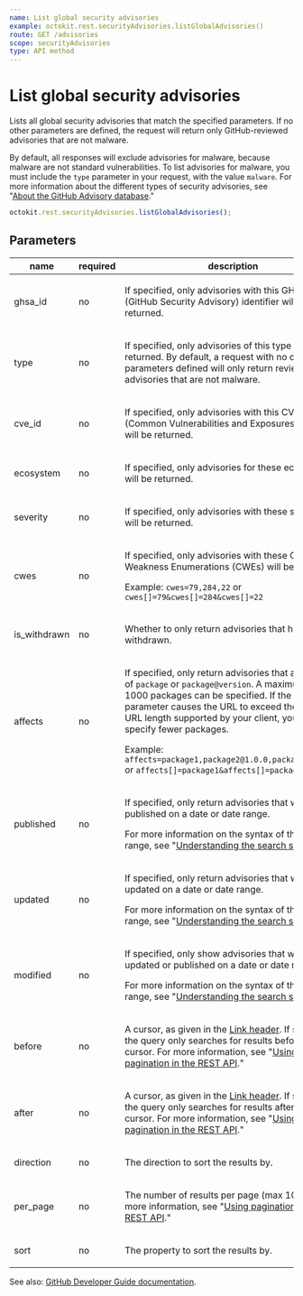 ```yaml
---
name: List global security advisories
example: octokit.rest.securityAdvisories.listGlobalAdvisories()
route: GET /advisories
scope: securityAdvisories
type: API method
---
```


# List global security advisories

Lists all global security advisories that match the specified parameters. If no other parameters are defined, the request will return only GitHub-reviewed advisories that are not malware.

By default, all responses will exclude advisories for malware, because malware are not standard vulnerabilities. To list advisories for malware, you must include the `type` parameter in your request, with the value `malware`. For more information about the different types of security advisories, see "[About the GitHub Advisory database](https://docs.github.com/code-security/security-advisories/global-security-advisories/about-the-github-advisory-database#about-types-of-security-advisories)."

```js
octokit.rest.securityAdvisories.listGlobalAdvisories();
```

## Parameters

<table>
  <thead>
    <tr>
      <th>name</th>
      <th>required</th>
      <th>description</th>
    </tr>
  </thead>
  <tbody>
    <tr><td>ghsa_id</td><td>no</td><td>

If specified, only advisories with this GHSA (GitHub Security Advisory) identifier will be returned.

</td></tr>
<tr><td>type</td><td>no</td><td>

If specified, only advisories of this type will be returned. By default, a request with no other parameters defined will only return reviewed advisories that are not malware.

</td></tr>
<tr><td>cve_id</td><td>no</td><td>

If specified, only advisories with this CVE (Common Vulnerabilities and Exposures) identifier will be returned.

</td></tr>
<tr><td>ecosystem</td><td>no</td><td>

If specified, only advisories for these ecosystems will be returned.

</td></tr>
<tr><td>severity</td><td>no</td><td>

If specified, only advisories with these severities will be returned.

</td></tr>
<tr><td>cwes</td><td>no</td><td>

If specified, only advisories with these Common Weakness Enumerations (CWEs) will be returned.

Example: `cwes=79,284,22` or `cwes[]=79&cwes[]=284&cwes[]=22`

</td></tr>
<tr><td>is_withdrawn</td><td>no</td><td>

Whether to only return advisories that have been withdrawn.

</td></tr>
<tr><td>affects</td><td>no</td><td>

If specified, only return advisories that affect any of `package` or `package@version`. A maximum of 1000 packages can be specified.
If the query parameter causes the URL to exceed the maximum URL length supported by your client, you must specify fewer packages.

Example: `affects=package1,package2@1.0.0,package3@^2.0.0` or `affects[]=package1&affects[]=package2@1.0.0`

</td></tr>
<tr><td>published</td><td>no</td><td>

If specified, only return advisories that were published on a date or date range.

For more information on the syntax of the date range, see "[Understanding the search syntax](https://docs.github.com/search-github/getting-started-with-searching-on-github/understanding-the-search-syntax#query-for-dates)."

</td></tr>
<tr><td>updated</td><td>no</td><td>

If specified, only return advisories that were updated on a date or date range.

For more information on the syntax of the date range, see "[Understanding the search syntax](https://docs.github.com/search-github/getting-started-with-searching-on-github/understanding-the-search-syntax#query-for-dates)."

</td></tr>
<tr><td>modified</td><td>no</td><td>

If specified, only show advisories that were updated or published on a date or date range.

For more information on the syntax of the date range, see "[Understanding the search syntax](https://docs.github.com/search-github/getting-started-with-searching-on-github/understanding-the-search-syntax#query-for-dates)."

</td></tr>
<tr><td>before</td><td>no</td><td>

A cursor, as given in the [Link header](https://docs.github.com/rest/guides/using-pagination-in-the-rest-api#using-link-headers). If specified, the query only searches for results before this cursor. For more information, see "[Using pagination in the REST API](https://docs.github.com/rest/using-the-rest-api/using-pagination-in-the-rest-api)."

</td></tr>
<tr><td>after</td><td>no</td><td>

A cursor, as given in the [Link header](https://docs.github.com/rest/guides/using-pagination-in-the-rest-api#using-link-headers). If specified, the query only searches for results after this cursor. For more information, see "[Using pagination in the REST API](https://docs.github.com/rest/using-the-rest-api/using-pagination-in-the-rest-api)."

</td></tr>
<tr><td>direction</td><td>no</td><td>

The direction to sort the results by.

</td></tr>
<tr><td>per_page</td><td>no</td><td>

The number of results per page (max 100). For more information, see "[Using pagination in the REST API](https://docs.github.com/rest/using-the-rest-api/using-pagination-in-the-rest-api)."

</td></tr>
<tr><td>sort</td><td>no</td><td>

The property to sort the results by.

</td></tr>
  </tbody>
</table>

See also: [GitHub Developer Guide documentation](https://docs.github.com/rest/security-advisories/global-advisories#list-global-security-advisories).
